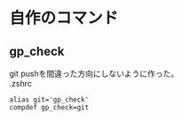 # 自作のコマンド

## gp_check
git pushを間違った方向にしないように作った。  
.zshrc  
```
alias git='gp_check'  
compdef gp_check=git
```
